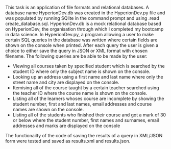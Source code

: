 This task is an application of file formats and relational databases. A database name HyperionDev.db was created in the HyperionDev.py file and was populated by running SQlite in the command prompt and using .read create_database.sql. HyperionDev.db is a mock relational database based on HyperionDev, the organisation through which I completed my bootcamp in data science. In HyperionDev.py, a program allowing a user to make certain SQL queries in the database was written where certain fields are shown on the console when printed. After each query the user is given a choice to either save the query in JSON or XML format with chosen filename. The following queries are be able to be made by the user:
- Viewing all courses taken by specified student which is searched by the student 
  ID where only the subject name is shown on the console.
- Looking up an address using a first name and last name where only the street name 
  and city are displayed on the console.
- Itemising all of the course taught by a certain teacher searched using the 
  teacher ID where the course name is shown on the console.
- Listing all of the learners whoses course are incomplete by showing the student 
  number, first and last names, email addresses and course names are shown on the 
  console.
- Listing all of the students who finished their course and got a mark of 30 or 
  below where the student number, first names and surnames, email addresses and 
  marks are displayed on the console

The functionailty of the code of saving the results of a query in XML/JSON form were tested and saved as results.xml and results.json.
